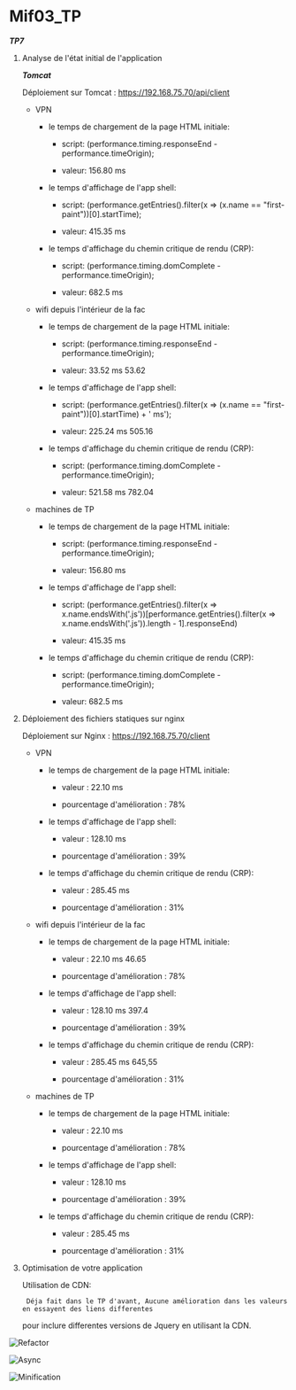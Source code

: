 # Mif03_TP

***TP7***

 1. Analyse de l'état initial de l'application

    ***Tomcat***

    Déploiement sur Tomcat : https://192.168.75.70/api/client
    

    - VPN

        - le temps de chargement de la page HTML initiale:

            - script: (performance.timing.responseEnd -performance.timeOrigin);
        
            - valeur: 156.80 ms

        - le temps d'affichage de l'app shell:
        
            - script: (performance.getEntries().filter(x => (x.name == "first-paint"))[0].startTime); 
        
            - valeur: 415.35 ms

        - le temps d'affichage du chemin critique de rendu (CRP):

            - script: (performance.timing.domComplete -performance.timeOrigin);

            - valeur: 682.5 ms

    - wifi depuis l'intérieur de la fac

        - le temps de chargement de la page HTML initiale:

            - script: (performance.timing.responseEnd -performance.timeOrigin);
        
            - valeur: 33.52 ms  53.62

        - le temps d'affichage de l'app shell:
        
            - script: (performance.getEntries().filter(x => (x.name == "first-paint"))[0].startTime) + ' ms');
        
            - valeur: 225.24 ms    505.16

        - le temps d'affichage du chemin critique de rendu (CRP):

            - script: (performance.timing.domComplete -performance.timeOrigin);

            - valeur: 521.58 ms    782.04
    - machines de TP
        - le temps de chargement de la page HTML initiale:

            - script: (performance.timing.responseEnd -performance.timeOrigin);
        
            - valeur: 156.80 ms

        - le temps d'affichage de l'app shell:
        
            - script: (performance.getEntries().filter(x =>
                    x.name.endsWith('.js'))[performance.getEntries().filter(x =>
                        x.name.endsWith('.js')).length - 1].responseEnd) 
        
            - valeur: 415.35 ms

        - le temps d'affichage du chemin critique de rendu (CRP):

            - script: (performance.timing.domComplete -performance.timeOrigin);

            - valeur: 682.5 ms        

2. Déploiement des fichiers statiques sur nginx

    Déploiement sur Nginx : https://192.168.75.70/client

    - VPN

        - le temps de chargement de la page HTML initiale:

            - valeur :  22.10 ms

            - pourcentage d'amélioration : 78%

        - le temps d'affichage de l'app shell:

            - valeur : 128.10 ms

            - pourcentage d'amélioration : 39%

        - le temps d'affichage du chemin critique de rendu (CRP):

            - valeur : 285.45 ms

            - pourcentage d'amélioration : 31% 
    - wifi depuis l'intérieur de la fac

        - le temps de chargement de la page HTML initiale:

            - valeur :  22.10 ms  46.65

            - pourcentage d'amélioration : 78%

        - le temps d'affichage de l'app shell:

            - valeur : 128.10 ms 397.4

            - pourcentage d'amélioration : 39%

        - le temps d'affichage du chemin critique de rendu (CRP):

            - valeur : 285.45 ms 645,55

            - pourcentage d'amélioration : 31% 

    - machines de TP

        - le temps de chargement de la page HTML initiale:

            - valeur :  22.10 ms

            - pourcentage d'amélioration : 78%

        - le temps d'affichage de l'app shell:

            - valeur : 128.10 ms

            - pourcentage d'amélioration : 39%

        - le temps d'affichage du chemin critique de rendu (CRP):

            - valeur : 285.45 ms

            - pourcentage d'amélioration : 31% 



3. Optimisation de votre application

    Utilisation de CDN:
        
        Déja fait dans le TP d'avant, Aucune amélioration dans les valeurs en essayent des liens differentes 
    pour inclure  differentes versions de Jquery en utilisant la CDN.

![Refactor](./Refactor.PNG)

![Async](./Async.PNG)

![Minification](./Minification.PNG)


